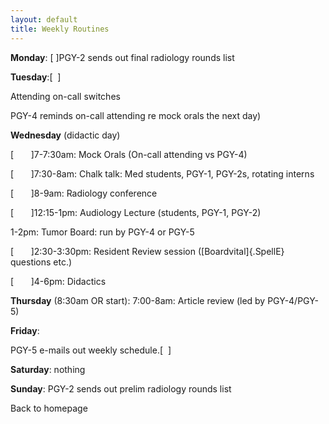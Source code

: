 ```yaml
---
layout: default
title: Weekly Routines
---
```

**Monday**: [ ]PGY-2 sends out final radiology rounds list



**Tuesday**:[  ]



Attending on-call
switches



PGY-4 reminds
on-call attending re mock orals the next day)



**Wednesday**
(didactic day)



[       ]7-7:30am: Mock Orals (On-call attending
vs PGY-4)



[       ]7:30-8am: Chalk talk: Med students,
PGY-1, PGY-2s, rotating interns



[       ]8-9am: Radiology conference



[       ]12:15-1pm: Audiology Lecture (students,
PGY-1, PGY-2)



1-2pm: Tumor Board:
run by PGY-4 or PGY-5



[       ]2:30-3:30pm: Resident Review session ([Boardvital]{.SpellE} questions etc.)



[       ]4-6pm: Didactics



**Thursday**
(8:30am OR start): 7:00-8am: Article review (led by PGY-4/PGY-5)



**Friday**:



PGY-5 e-mails out
weekly schedule.[  ]



**Saturday**:
nothing



**Sunday**: PGY-2
sends out prelim radiology rounds list






Back to homepage


